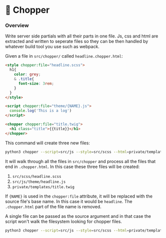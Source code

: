 
# 🚁 Chopper


### Overview

Write server side partials with all their parts in one file.  Js, css
and html are extracted and written to seperate files so they can be
then handled by whatever build tool you use such as webpack.

Given a file in `src/chopper/` called `headline.chopper.html`:

``` html
<style chopper:file="headline.scss">
  h1{
    color: grey;
    & .title{
      font-size: 3rem;
    }
  }
</style>

<script chopper:file="theme/{NAME}.js">
  console.log('This is a log')
</script>

<chopper chopper:file="title.twig">
  <h1 class="title">{{title}}</h1>
</chopper>
```

This command will create three new files:

``` bash
python3 chopper --script=src/js --style=src/scss --html=private/templates src/templates
```

It will walk through all the files in `src/chopper` and process all
the files that end in `.chopper.html`.  In this case these three files
will be created:

1. `src/scss/headline.scss`
1. `src/js/theme/headline.js`
1. `private/templates/title.twig`

If `{NAME}` is used in the `chopper:file` attribute, it will be
replaced with the source file's base name.  In this case it would be
`headline`.  The `.chopper.html` part of the file name is removed.

A single file can be passed as the source argument and in that case
the script won't walk the filesystem looking for chopper files.

``` bash
python3 chopper --script=src/js --style=src/scss --html=private/templates src/templates/headline.chopper.html
```

<!--
### Intergration

This can be intergrated with mix to be part of the build process.  Add
this to `webpack.mix.js` somewhere before mix is executed.

``` js

const {spawn} = require('child_process');

const python = spawn('python3', ['chopper.py']);
python.stdout.on('data', function (data) {
  console.log('Pipe data from python script ...');
  dataToSend = data.toString();
  console.log('A', dataToSend)
});
python.stderr.on('data', function(data){
  console.log('START CHOPPER ERROR -----------------------------------------------------')
  console.log()
  console.log(data.toString())
  console.log('END CHOPPER ERROR -------------------------------------------------------')
  console.log()
  throw Error('Chopper error')
})
python.on('close', (code) => {
 console.log(`child process close all stdio with code ${code}`);
  // send data to browser
  // res.send(dataToSend)
  console.log('B', dataToSend)
});

```
-->
